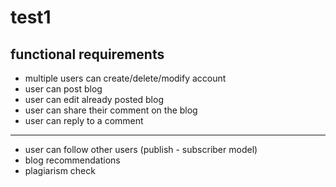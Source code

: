 # test1
## functional requirements 
- multiple users can create/delete/modify account
- user can post blog
- user can edit already posted blog
- user can share their comment on the blog
- user can reply to a comment
---
- user can follow other users (publish - subscriber model)
- blog recommendations
- plagiarism check
